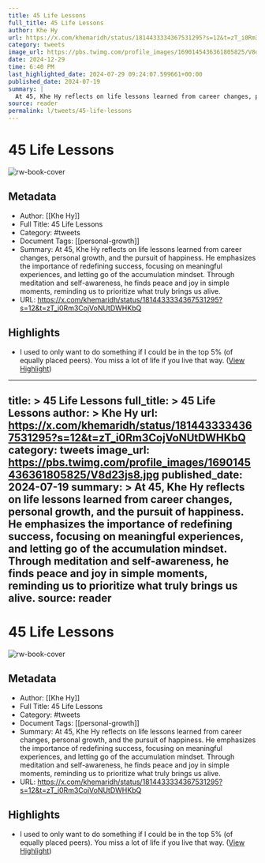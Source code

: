 ```yaml
---
title: 45 Life Lessons
full_title: 45 Life Lessons
author: Khe Hy
url: https://x.com/khemaridh/status/1814433334367531295?s=12&t=zT_i0Rm3CojVoNUtDWHKbQ
category: tweets
image_url: https://pbs.twimg.com/profile_images/1690145436361805825/V8d23js8.jpg
date: 2024-12-29
time: 6:40 PM
last_highlighted_date: 2024-07-29 09:24:07.599661+00:00
published_date: 2024-07-19
summary: |
  At 45, Khe Hy reflects on life lessons learned from career changes, personal growth, and the pursuit of happiness. He emphasizes the importance of redefining success, focusing on meaningful experiences, and letting go of the accumulation mindset. Through meditation and self-awareness, he finds peace and joy in simple moments, reminding us to prioritize what truly brings us alive.
source: reader
permalink: l/tweets/45-life-lessons
---
```

# 45 Life Lessons

![rw-book-cover](https://pbs.twimg.com/profile_images/1690145436361805825/V8d23js8.jpg)

## Metadata
- Author: [[Khe Hy]]
- Full Title: 45 Life Lessons
- Category: #tweets
- Document Tags: [[personal-growth]] 
- Summary: At 45, Khe Hy reflects on life lessons learned from career changes, personal growth, and the pursuit of happiness. He emphasizes the importance of redefining success, focusing on meaningful experiences, and letting go of the accumulation mindset. Through meditation and self-awareness, he finds peace and joy in simple moments, reminding us to prioritize what truly brings us alive.
- URL: https://x.com/khemaridh/status/1814433334367531295?s=12&t=zT_i0Rm3CojVoNUtDWHKbQ

## Highlights
- I used to only want to do something if I could be in the top 5% (of equally placed peers).
  You miss a lot of life if you live that way. ([View Highlight](https://read.readwise.io/read/01j3ywvrx07acxca4y8cvrke5v))


---
title: >
  45 Life Lessons
full_title: >
  45 Life Lessons
author: >
  Khe Hy
url: https://x.com/khemaridh/status/1814433334367531295?s=12&t=zT_i0Rm3CojVoNUtDWHKbQ
category: tweets
image_url: https://pbs.twimg.com/profile_images/1690145436361805825/V8d23js8.jpg
published_date: 2024-07-19
summary: >
  At 45, Khe Hy reflects on life lessons learned from career changes, personal growth, and the pursuit of happiness. He emphasizes the importance of redefining success, focusing on meaningful experiences, and letting go of the accumulation mindset. Through meditation and self-awareness, he finds peace and joy in simple moments, reminding us to prioritize what truly brings us alive.
source: reader
---
# 45 Life Lessons

![rw-book-cover](https://pbs.twimg.com/profile_images/1690145436361805825/V8d23js8.jpg)

## Metadata
- Author: [[Khe Hy]]
- Full Title: 45 Life Lessons
- Category: #tweets
- Document Tags: [[personal-growth]] 
- Summary: At 45, Khe Hy reflects on life lessons learned from career changes, personal growth, and the pursuit of happiness. He emphasizes the importance of redefining success, focusing on meaningful experiences, and letting go of the accumulation mindset. Through meditation and self-awareness, he finds peace and joy in simple moments, reminding us to prioritize what truly brings us alive.
- URL: https://x.com/khemaridh/status/1814433334367531295?s=12&t=zT_i0Rm3CojVoNUtDWHKbQ

## Highlights
- I used to only want to do something if I could be in the top 5% (of equally placed peers).
  You miss a lot of life if you live that way. ([View Highlight](https://read.readwise.io/read/01j3ywvrx07acxca4y8cvrke5v))


